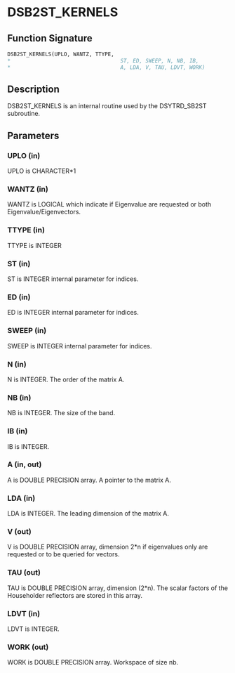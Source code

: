 # DSB2ST_KERNELS

## Function Signature

```fortran
DSB2ST_KERNELS(UPLO, WANTZ, TTYPE,
*                                   ST, ED, SWEEP, N, NB, IB,
*                                   A, LDA, V, TAU, LDVT, WORK)
```

## Description


 DSB2ST_KERNELS is an internal routine used by the DSYTRD_SB2ST
 subroutine.

## Parameters

### UPLO (in)

UPLO is CHARACTER*1

### WANTZ (in)

WANTZ is LOGICAL which indicate if Eigenvalue are requested or both Eigenvalue/Eigenvectors.

### TTYPE (in)

TTYPE is INTEGER

### ST (in)

ST is INTEGER internal parameter for indices.

### ED (in)

ED is INTEGER internal parameter for indices.

### SWEEP (in)

SWEEP is INTEGER internal parameter for indices.

### N (in)

N is INTEGER. The order of the matrix A.

### NB (in)

NB is INTEGER. The size of the band.

### IB (in)

IB is INTEGER.

### A (in, out)

A is DOUBLE PRECISION array. A pointer to the matrix A.

### LDA (in)

LDA is INTEGER. The leading dimension of the matrix A.

### V (out)

V is DOUBLE PRECISION array, dimension 2*n if eigenvalues only are requested or to be queried for vectors.

### TAU (out)

TAU is DOUBLE PRECISION array, dimension (2*n). The scalar factors of the Householder reflectors are stored in this array.

### LDVT (in)

LDVT is INTEGER.

### WORK (out)

WORK is DOUBLE PRECISION array. Workspace of size nb.

